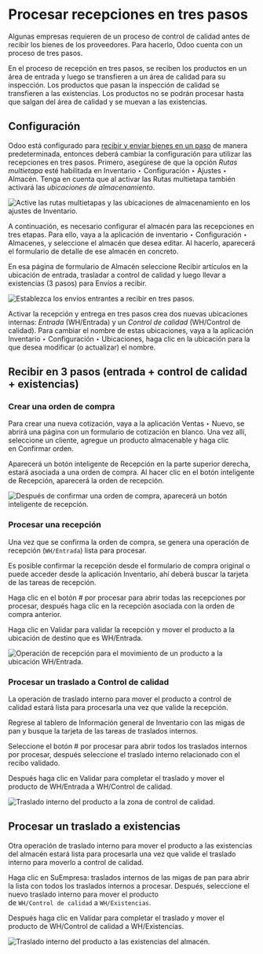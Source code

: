 # Procesar recepciones en tres pasos[](https://www.odoo.com/documentation/17.0/es/applications/inventory_and_mrp/inventory/shipping_receiving/daily_operations/receipts_three_steps.html#process-receipts-in-three-steps "Enlazar permanentemente con este título")

Algunas empresas requieren de un proceso de control de calidad antes de recibir los bienes de los proveedores. Para hacerlo, Odoo cuenta con un proceso de tres pasos.

En el proceso de recepción en tres pasos, se reciben los productos en un área de entrada y luego se transfieren a un área de calidad para su inspección. Los productos que pasan la inspección de calidad se transfieren a las existencias. Los productos no se podrán procesar hasta que salgan del área de calidad y se muevan a las existencias.

## Configuración[](https://www.odoo.com/documentation/17.0/es/applications/inventory_and_mrp/inventory/shipping_receiving/daily_operations/receipts_three_steps.html#configuration "Enlazar permanentemente con este título")

Odoo está configurado para [recibir y enviar bienes en un paso](https://www.odoo.com/documentation/17.0/es/applications/inventory_and_mrp/inventory/shipping_receiving/daily_operations/receipts_delivery_one_step.html#inventory-receipts-delivery-one-step) de manera predeterminada, entonces deberá cambiar la configuración para utilizar las recepciones en tres pasos. Primero, asegúrese de que la opción _Rutas multietapa_ esté habilitada en Inventario ‣ Configuración ‣ Ajustes ‣ Almacén. Tenga en cuenta que al activar las Rutas multietapa también activará las _ubicaciones de almacenamiento_.

![Active las rutas multietapas y las ubicaciones de almacenamiento en los ajustes de Inventario.](https://www.odoo.com/documentation/17.0/es/_images/receipts-three-steps-multi-step-routes.png)

A continuación, es necesario configurar el almacén para las recepciones en tres etapas. Para ello, vaya a la aplicación de inventario ‣ Configuración ‣ Almacenes, y seleccione el almacén que desea editar. Al hacerlo, aparecerá el formulario de detalle de ese almacén en concreto.

En esa página de formulario de Almacén seleccione Recibir artículos en la ubicación de entrada, trasladar a control de calidad y luego llevar a existencias (3 pasos) para Envíos a recibir.

![Establezca los envíos entrantes a recibir en tres pasos.](https://www.odoo.com/documentation/17.0/es/_images/receipts-three-steps-incoming-shipments.png)

Activar la recepción y entrega en tres pasos crea dos nuevas ubicaciones internas: _Entrada_ (WH/Entrada) y un _Control de calidad_ (WH/Control de calidad). Para cambiar el nombre de estas ubicaciones, vaya a la aplicación Inventario ‣ Configuración ‣ Ubicaciones, haga clic en la ubicación para la que desea modificar (o actualizar) el nombre.

## Recibir en 3 pasos (entrada + control de calidad + existencias)[](https://www.odoo.com/documentation/17.0/es/applications/inventory_and_mrp/inventory/shipping_receiving/daily_operations/receipts_three_steps.html#receive-in-three-steps-input-quality-stock "Enlazar permanentemente con este título")

### Crear una orden de compra[](https://www.odoo.com/documentation/17.0/es/applications/inventory_and_mrp/inventory/shipping_receiving/daily_operations/receipts_three_steps.html#create-a-purchase-order "Enlazar permanentemente con este título")

Para crear una nueva cotización, vaya a la aplicación Ventas ‣ Nuevo, se abrirá una página con un formulario de cotización en blanco. Una vez allí, seleccione un cliente, agregue un producto almacenable y haga clic en Confirmar orden.

Aparecerá un botón inteligente de Recepción en la parte superior derecha, estará asociada a una orden de compra. Al hacer clic en el botón inteligente de Recepción, aparecerá la orden de recepción.

![Después de confirmar una orden de compra, aparecerá un botón inteligente de recepción.](https://www.odoo.com/documentation/17.0/es/_images/receipts-three-steps-smart-button.png)

### Procesar una recepción[](https://www.odoo.com/documentation/17.0/es/applications/inventory_and_mrp/inventory/shipping_receiving/daily_operations/receipts_three_steps.html#process-a-receipt "Enlazar permanentemente con este título")

Una vez que se confirma la orden de compra, se genera una operación de recepción (`WH/Entrada`) lista para procesar.

Es posible confirmar la recepción desde el formulario de compra original o puede acceder desde la aplicación Inventario, ahí deberá buscar la tarjeta de las tareas de recepción.

Haga clic en el botón # por procesar para abrir todas las recepciones por procesar, después haga clic en la recepción asociada con la orden de compra anterior.

Haga clic en Validar para validar la recepción y mover el producto a la ubicación de destino que es WH/Entrada.

![Operación de recepción para el movimiento de un producto a la ubicación WH/Entrada.](https://www.odoo.com/documentation/17.0/es/_images/receipts-three-steps-receipt-form.png)

### Procesar un traslado a Control de calidad[](https://www.odoo.com/documentation/17.0/es/applications/inventory_and_mrp/inventory/shipping_receiving/daily_operations/receipts_three_steps.html#process-a-transfer-to-quality-control "Enlazar permanentemente con este título")

La operación de traslado interno para mover el producto a control de calidad estará lista para procesarla una vez que valide la recepción.

Regrese al tablero de Información general de Inventario con las migas de pan y busque la tarjeta de las tareas de traslados internos.

Seleccione el botón # por procesar para abrir todos los traslados internos por procesar, después seleccione el traslado interno relacionado con el recibo validado.

Después haga clic en Validar para completar el traslado y mover el producto de WH/Entrada a WH/Control de calidad.

![Traslado interno del producto a la zona de control de calidad.](https://www.odoo.com/documentation/17.0/es/_images/receipts-three-steps-internal-transfer.png)

## Procesar un traslado a existencias[](https://www.odoo.com/documentation/17.0/es/applications/inventory_and_mrp/inventory/shipping_receiving/daily_operations/receipts_three_steps.html#process-a-transfer-to-stock "Enlazar permanentemente con este título")

Otra operación de traslado interno para mover el producto a las existencias del almacén estará lista para procesarla una vez que valide el traslado interno para moverlo a control de calidad.

Haga clic en SuEmpresa: traslados internos de las migas de pan para abrir la lista con todos los traslados internos a procesar. Después, seleccione el nuevo traslado interno para mover el producto de `WH/Control de calidad` a `WH/Existencias`.

Después haga clic en Validar para completar el traslado y mover el producto de WH/Control de calidad a WH/Existencias.

![Traslado interno del producto a las existencias del almacén.](https://www.odoo.com/documentation/17.0/es/_images/receipts-three-steps-second-transfer.png)